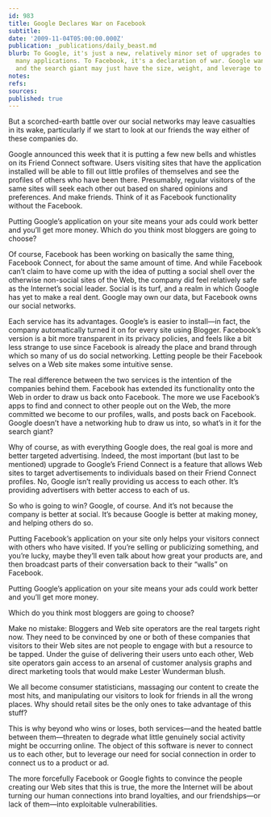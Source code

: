 ```yaml
---
id: 983
title: Google Declares War on Facebook
subtitle: 
date: '2009-11-04T05:00:00.000Z'
publication: _publications/daily_beast.md
blurb: To Google, it's just a new, relatively minor set of upgrades to one of its
  many applications. To Facebook, it's a declaration of war. Google wants in on “social,”
  and the search giant may just have the size, weight, and leverage to take it.
notes: 
refs: 
sources: 
published: true
---
```

But a scorched-earth battle over our social networks may leave casualties in its wake, particularly if we start to look at our friends the way either of these companies do.

Google announced this week that it is putting a few new bells and whistles on its Friend Connect software. Users visiting sites that have the application installed will be able to fill out little profiles of themselves and see the profiles of others who have been there. Presumably, regular visitors of the same sites will seek each other out based on shared opinions and preferences. And make friends. Think of it as Facebook functionality without the Facebook.

Putting Google’s application on your site means your ads could work better and you’ll get more money. Which do you think most bloggers are going to choose?

Of course, Facebook has been working on basically the same thing, Facebook Connect, for about the same amount of time. And while Facebook can’t claim to have come up with the idea of putting a social shell over the otherwise non-social sites of the Web, the company did feel relatively safe as the Internet’s social leader. Social is its turf, and a realm in which Google has yet to make a real dent. Google may own our data, but Facebook owns our social networks.

Each service has its advantages. Google’s is easier to install—in fact, the company automatically turned it on for every site using Blogger. Facebook’s version is a bit more transparent in its privacy policies, and feels like a bit less strange to use since Facebook is already the place and brand through which so many of us do social networking. Letting people be their Facebook selves on a Web site makes some intuitive sense.

The real difference between the two services is the intention of the companies behind them. Facebook has extended its functionality onto the Web in order to draw us back onto Facebook. The more we use Facebook’s apps to find and connect to other people out on the Web, the more committed we become to our profiles, walls, and posts back on Facebook. Google doesn’t have a networking hub to draw us into, so what’s in it for the search giant?

Why of course, as with everything Google does, the real goal is more and better targeted advertising. Indeed, the most important (but last to be mentioned) upgrade to Google’s Friend Connect is a feature that allows Web sites to target advertisements to individuals based on their Friend Connect profiles. No, Google isn’t really providing us access to each other. It’s providing advertisers with better access to each of us.

So who is going to win? Google, of course. And it’s not because the company is better at social. It’s because Google is better at making money, and helping others do so.

Putting Facebook’s application on your site only helps your visitors connect with others who have visited. If you’re selling or publicizing something, and you’re lucky, maybe they’ll even talk about how great your products are, and then broadcast parts of their conversation back to their “walls” on Facebook.

Putting Google’s application on your site means your ads could work better and you’ll get more money.

Which do you think most bloggers are going to choose?

Make no mistake: Bloggers and Web site operators are the real targets right now. They need to be convinced by one or both of these companies that visitors to their Web sites are not people to engage with but a resource to be tapped. Under the guise of delivering their users unto each other, Web site operators gain access to an arsenal of customer analysis graphs and direct marketing tools that would make Lester Wunderman blush.

We all become consumer statisticians, massaging our content to create the most hits, and manipulating our visitors to look for friends in all the wrong places. Why should retail sites be the only ones to take advantage of this stuff?

This is why beyond who wins or loses, both services—and the heated battle between them—threaten to degrade what little genuinely social activity might be occurring online. The object of this software is never to connect us to each other, but to leverage our need for social connection in order to connect us to a product or ad.

The more forcefully Facebook or Google fights to convince the people creating our Web sites that this is true, the more the Internet will be about turning our human connections into brand loyalties, and our friendships—or lack of them—into exploitable vulnerabilities.
